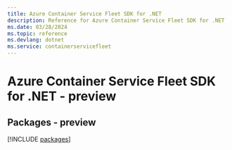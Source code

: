 ```yaml
---
title: Azure Container Service Fleet SDK for .NET
description: Reference for Azure Container Service Fleet SDK for .NET
ms.date: 03/28/2024
ms.topic: reference
ms.devlang: dotnet
ms.service: containerservicefleet
---
```

# Azure Container Service Fleet SDK for .NET - preview
## Packages - preview
[!INCLUDE [packages](container-service-fleet-index.md)]